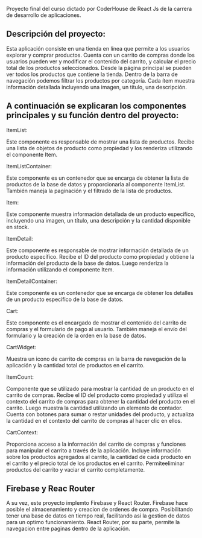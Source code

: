 Proyecto final del curso dictado por CoderHouse de React Js de la carrera de desarrollo de aplicaciones.

## Descripción del proyecto:

Esta aplicación consiste en una tienda en línea que permite a los usuarios explorar y comprar productos. Cuenta con un carrito de compras donde los usuarios pueden ver y modificar el contenido del carrito, y calcular el precio total de los productos seleccionados. Desde la página principal se pueden ver todos los productos que contiene la tienda. Dentro de la barra de navegación podemos filtrar los productos por categoría. Cada ítem muestra información detallada incluyendo una imagen, un título, una descripción. 

## A continuación se explicaran los componentes principales y su función dentro del proyecto:

ItemList:

Este componente es responsable de mostrar una lista de productos. Recibe una lista de objetos de producto como propiedad y los renderiza utilizando el componente Item.

ItemListContainer:

Este componente es un contenedor que se encarga de obtener la lista de productos de la base de datos y proporcionarla al componente ItemList. También maneja la paginación y el filtrado de la lista de productos.

Item:

Este componente muestra información detallada de un producto específico, incluyendo una imagen, un título, una descripción y la cantidad disponible en stock.

ItemDetail:

Este componente es responsable de mostrar información detallada de un producto específico. Recibe el ID del producto como propiedad y obtiene la información del producto de la base de datos. Luego renderiza la información utilizando el componente Item.

ItemDetailContainer:

Este componente es un contenedor que se encarga de obtener los detalles de un producto específico de la base de datos.

Cart:

Este componente es el encargado de mostrar el contenido del carrito de compras y el formulario de pago al usuario. También maneja el envío del formulario y la creación de la orden en la base de datos.

CartWidget:

Muestra un icono de carrito de compras en la barra de navegación de la aplicación y la cantidad total de productos en el carrito.

ItemCount:

Componente que se utilizado para mostrar la cantidad de un producto en el carrito de compras. Recibe el ID del producto como propiedad y utiliza el contexto del carrito de compras para obtener la cantidad del producto en el carrito. Luego muestra la cantidad utilizando un elemento de contador. Cuenta con botones para sumar o restar unidades del producto, y actualiza la cantidad en el contexto del carrito de compras al hacer clic en ellos.

CartContext:

Proporciona acceso a la información del carrito de compras y funciones para manipular el carrito a través de la aplicación. Incluye información sobre los productos agregados al carrito, la cantidad de cada producto en el carrito y el precio total de los productos en el carrito. Permiteeliminar productos del carrito y vaciar el carrito completamente.

## Firebase y Reac Router

A su vez, este proyecto implemto Firebase y React Router.
Firebase hace posible el almacenamiento y creacion de ordenes de compra. Posibilitando tener una base de datos en tiempo real, facilitando asi la gestion de datos para un optimo funcionamiento.
React Router, por su parte, permite la navegacion entre paginas dentro de la aplicación.
